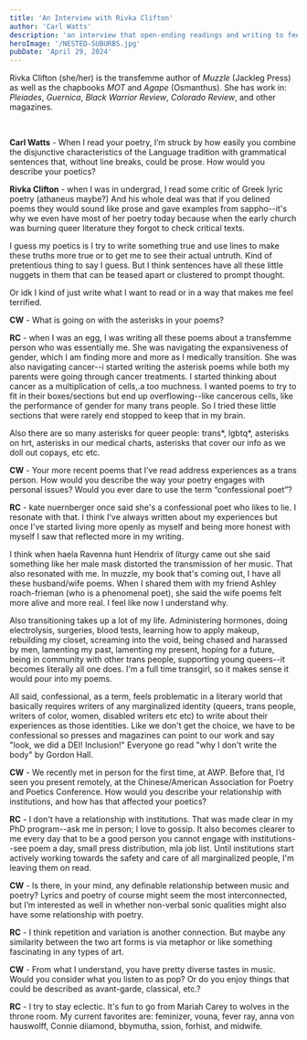 ```yaml
---
title: 'An Interview with Rivka Clifton'
author: 'Carl Watts'
description: 'an interview that open-ending readings and writing to feel terrified'
heroImage: '/NESTED-SUBURBS.jpg'
pubDate: 'April 29, 2024'
---
```


Rivka Clifton (she/her) is the transfemme author of <i>Muzzle</i> (Jackleg Press) as well as the chapbooks <i>MOT</i> and <i>Agape</i> (Osmanthus). She has work in: <i>Pleiades</i>, <i>Guernica</i>, <i>Black Warrior Review</i>, <i>Colorado Review</i>, and other magazines.

</br>

<strong>Carl Watts</strong> - When I read your poetry, I’m struck by how easily you combine the disjunctive characteristics of the Language tradition with grammatical sentences that, without line breaks, could be prose. How would you describe your poetics?


<strong>Rivka Clifton</strong> - when I was in undergrad, I read some critic of Greek lyric poetry (athaneus maybe?) And his whole deal was that if you delined poems they would sound like prose and gave examples from sappho--it's why we even have most of her poetry today because when the early church was burning queer literature they forgot to check critical texts.


I guess my poetics is I try to write something true and use lines to make these truths more true or to get me to see their actual untruth. Kind of pretentious thing to say I guess. But I think sentences have all these little nuggets in them that can be teased apart or clustered to prompt thought. 


Or idk I kind of just write what I want to read or in a way that makes me feel terrified. 


<strong>CW</strong> - What is going on with the asterisks in your poems? 


<strong>RC</strong> - when I was an egg, I was writing all these poems about a transfemme person who was essentially me. She was navigating the expansiveness of gender, which I am finding more and more as I medically transition. She was also navigating cancer--i started writing the asterisk poems while both my parents were going through cancer treatments. I started thinking about cancer as a multiplication of cells,.a too muchness. I wanted poems to try to fit in their boxes/sections but end up overflowing--like cancerous cells, like the performance of gender for many trans people. So I tried these little sections that were rarely end stopped to keep that in my brain.


Also there are so many asterisks for queer people: trans*, lgbtq*, asterisks on hrt, asterisks in our medical charts, asterisks that cover our info as we doll out copays, etc etc. 


<strong>CW</strong> - Your more recent poems that I’ve read address experiences as a trans person. How would you describe the way your poetry engages with personal issues? Would you ever dare to use the term “confessional poet”? 


<strong>RC</strong> - kate nuernberger once said she's a confessional poet who likes to lie. I resonate with that. I think I've always written about my experiences but once I've started living more openly as myself and being more honest with myself I saw that reflected more in my writing. 


I think when haela Ravenna hunt Hendrix of liturgy came out she said something like her male mask distorted the transmission of her music. That also resonated with me. In muzzle, my book that's coming out, I have all these husband/wife poems. When I shared them with my friend Ashley roach-frieman (who is a phenomenal poet), she said the wife poems felt more alive and more real. I feel like now I understand why.


Also transitioning takes up a lot of my life. Administering hormones, doing electrolysis, surgeries, blood tests, learning how to apply makeup, rebuilding my closet, screaming into the void, being chased and harassed by men, lamenting my past, lamenting my present, hoping for a future, being in community with other trans people, supporting young queers--it becomes literally all one does. I'm a full time transgirl, so it makes sense it would pour into my poems.


All said, confessional, as a term, feels problematic in a literary world that basically requires writers of any marginalized identity (queers, trans people, writers of color, women, disabled writers etc etc) to write about their experiences as those identities. Like we don't get the choice, we have to be confessional so presses and magazines can point to our work and say "look, we did a DEI! Inclusion!" Everyone go read "why I don't write the body" by Gordon Hall. 


<strong>CW</strong> - We recently met in person for the first time, at AWP. Before that, I’d seen you present remotely, at the Chinese/American Association for Poetry and Poetics Conference. How would you describe your relationship with institutions, and how has that affected your poetics?


<strong>RC</strong> - I don't have a relationship with institutions. That was made clear in my PhD program--ask me in person; I love to gossip. It also becomes clearer to me every day that to be a good person you cannot engage with institutions--see poem a day, small press distribution, mla job list. Until institutions start actively working towards the safety and care of all marginalized people, I'm leaving them on read.


<strong>CW</strong> - Is there, in your mind, any definable relationship between music and poetry? Lyrics and poetry of course might seem the most interconnected, but I’m interested as well in whether non-verbal sonic qualities might also have some relationship with poetry. 


<strong>RC</strong> - I think repetition and variation is another connection. But maybe any similarity between the two art forms is via metaphor or like something fascinating in any types of art. 


<strong>CW</strong> - From what I understand, you have pretty diverse tastes in music. Would you consider what you listen to as pop? Or do you enjoy things that could be described as avant-garde, classical, etc.? 


<strong>RC</strong> - I try to stay eclectic. It's fun to go from Mariah Carey to wolves in the throne room. My current favorites are: feminizer, vouna, fever ray, anna von hauswolff, Connie diiamond, bbymutha, ssion, forhist, and midwife.
